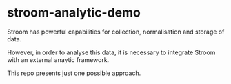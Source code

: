 # stroom-analytic-demo
Stroom has powerful capabilities for collection, 
normalisation and storage of data.

However, in order to analyse this data, it is necessary to
integrate Stroom with an external anaytic framework.

This repo presents just one possible approach.
